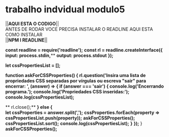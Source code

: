 # trabalho indvidual modulo5 
||**AQUI ESTA O CODIGO**||
<BR>ANTES DE RODAR VOCE PRECISA INSTALAR O READLINE AQUI ESTA COMO INSTALAR</BR>
||**NPM I READLINE**||

**const readline = require('readline');**
**const rl = readline.createInterface({**
  **input: process.stdin,****
  **output: process.stdout**
**});**

**let cssPropertiesList = [];**

 **function askForCSSProperties() {
  rl.question('Insira uma lista de propriedades CSS separadas por vírgulas ou escreva "sair" para encerrar: ', (answer) => {
    if (answer === 'sair') {
      console.log('Encerrando programa.');
      console.log('Propriedades CSS inseridas:');
      console.log(cssPropertiesList);**
      
   ** rl.close();**
    **} else {**  
      **let cssProperties = answer.split(',');**
      **cssProperties.forEach(property => cssPropertiesList.push(property));**
      **askForCSSProperties();**
      **cssPropertiesList.sort();**
      **console.log(cssPropertiesList);**
    **}**
  **});**
}
**askForCSSProperties();**
